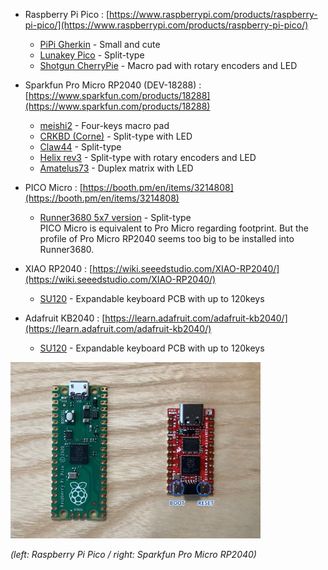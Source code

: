 - Raspberry Pi Pico : [https://www.raspberrypi.com/products/raspberry-pi-pico/](https://www.raspberrypi.com/products/raspberry-pi-pico/)
  - [PiPi Gherkin](https://github.com/picoruby/prk_pipigherkin) - Small and cute
  - [Lunakey Pico](https://github.com/yoichiro/prk_lunakey_pico) - Split-type
  - [Shotgun CherryPie](https://github.com/Taro-Hayashi/Shotgun-CherryPie/blob/main/README_EN.md) - Macro pad with rotary encoders and LED

- Sparkfun Pro Micro RP2040 (DEV-18288) : [https://www.sparkfun.com/products/18288](https://www.sparkfun.com/products/18288)
  - [meishi2](https://github.com/picoruby/prk_meishi2) - Four-keys macro pad
  - [CRKBD (Corne)](https://github.com/picoruby/prk_crkbd) - Split-type with LED
  - [Claw44](https://github.com/picoruby/prk_claw44) - Split-type
  - [Helix rev3](https://github.com/picoruby/prk_helix_rev3) - Split-type with rotary encoders and LED
  - [Amatelus73](https://gist.github.com/hasumikin/b693dcf56dcf1fffa46ec21d1129f7a0) - Duplex matrix with LED

- PICO Micro : [https://booth.pm/en/items/3214808](https://booth.pm/en/items/3214808)
  - [Runner3680 5x7 version](https://github.com/shugo/prk_runner3680_5x7) - Split-type  
    PICO Micro is equivalent to Pro Micro regarding footprint. But the profile of Pro Micro RP2040 seems too big to be installed into Runner3680.

- XIAO RP2040 : [https://wiki.seeedstudio.com/XIAO-RP2040/](https://wiki.seeedstudio.com/XIAO-RP2040/)
  - [SU120](https://github.com/e3w2q/su120-keyboard) - Expandable keyboard PCB with up to 120keys

- Adafruit KB2040 : [https://learn.adafruit.com/adafruit-kb2040/](https://learn.adafruit.com/adafruit-kb2040/)
  - [SU120](https://github.com/e3w2q/su120-keyboard) - Expandable keyboard PCB with up to 120keys

<img src="images/RP2040_boards.jpg" width="400" />

_(left: Raspberry Pi Pico / right: Sparkfun Pro Micro RP2040)_
